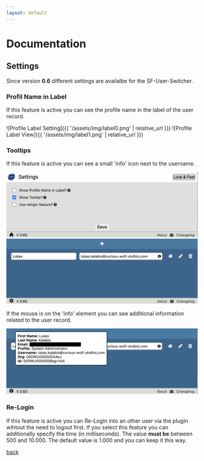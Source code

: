```yaml
---
layout: default
---
```


# Documentation

## Settings

Since version **0.6** different settings are availalbe for the SF-User-Switcher.

### <a name="labels">Profil Name in Label

If this feature is active you can see the profile name in the label of the user record.

![Profile Label Setting]({{ '/assets/img/label0.png' | relative_url }})
![Profile Label View]({{ '/assets/img/label1.png' | relative_url }})

### <a name="tooltips">Tooltips

If this feature is active you can see a small 'info' icon next to the username.

![Tooltip Setting](../assets/img/tooltip0.png)
![Plugin View](../assets/img/tooltip1.png)

If the mouse is on the 'info' element you can see additional information related to the user record.

![Tooltip View](../assets/img/tooltip2.png)

### <a name="relogin">Re-Login

If this feature is active you can Re-Login into an other user via the plugin wihtout the need to logout first.
If you select this feature you can additionally specify the time (in milliseconds). The value **must be** between 500 and 10.000.
The default value is 1.000 and you can keep it this way.

[back](./)
